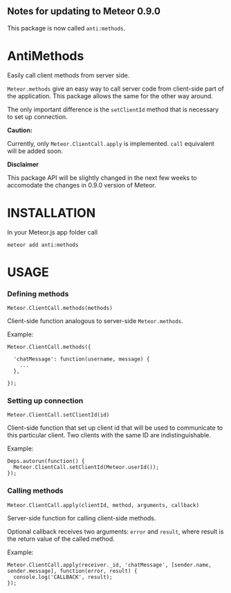 Notes for updating to Meteor 0.9.0
----------------------------------

This package is now called `anti:methods`.



AntiMethods
===========


Easily call client methods from server side.

`Meteor.methods` give an easy way to call server code from client-side part of the application.
This package allows the same for the other way around.

The only important difference is the `setClientId` method that is necessary to set up connection.

**Caution:**

Currently, only `Meteor.ClientCall.apply` is implemented. `call` equivalent will be added soon.

**Disclaimer**

This package API will be slightly changed in the next few weeks to accomodate the changes in 0.9.0 version of Meteor.


INSTALLATION
============

In your Meteor.js app folder call

    meteor add anti:methods



USAGE
=====

### Defining methods

    Meteor.ClientCall.methods(methods)

Client-side function analogous to server-side `Meteor.methods`.

Example:

    Meteor.ClientCall.methods({

      'chatMessage': function(username, message) {
        ...
      },

    });



### Setting up connection

    Meteor.ClientCall.setClientId(id)

Client-side function that set up client id that will be used to communicate to this particular client.
Two clients with the same ID are indistinguishable.

Example:

    Deps.autorun(function() {
      Meteor.ClientCall.setClientId(Meteor.userId());
    });
    

### Calling methods


    Meteor.ClientCall.apply(clientId, method, arguments, callback)

Server-side function for calling client-side methods.

Optional callback receives two arguments: `error` and `result`, where result is the return value of the called method.

Example:

    Meteor.ClientCall.apply(receiver._id, 'chatMessage', [sender.name, sender.message], function(error, result) {
      console.log('CALLBACK', result);
    });


    